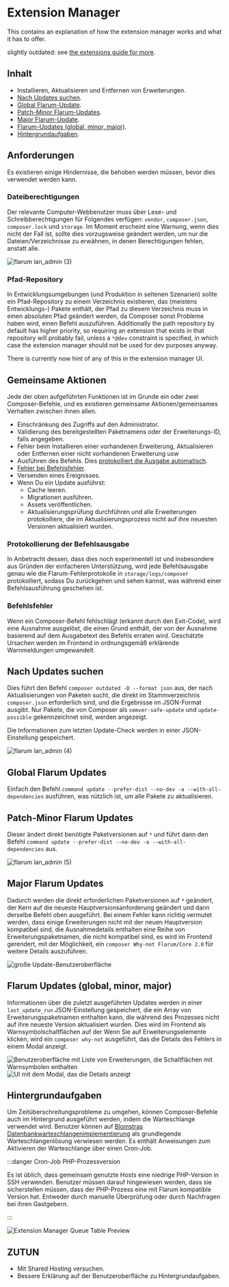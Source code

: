 # Extension Manager

This contains an explanation of how the extension manager works and what it has to offer.

slightly outdated: see [the extensions guide for more](/extensions.md).

## Inhalt

- Installieren, Aktualisieren und Entfernen von Erweiterungen.
- [Nach Updates suchen](#checking-for-updates).
- [Global Flarum-Update](#global-flarum-updates).
- [Patch-Minor Flarum-Updates](#patch-minor-flarum-updates).
- [Major Flarum-Update](#major-flarum-updates).
- [Flarum-Updates (global, minor, major)](#flarum-updates-global-minor-major).
- [Hintergrundaufgaben](#background-tasks).

## Anforderungen

Es existieren einige Hindernisse, die behoben werden müssen, bevor dies verwendet werden kann.

### Dateiberechtigungen

Der relevante Computer-Webbenutzer muss über Lese- und Schreibberechtigungen für Folgendes verfügen: `vendor`, `composer.json`, `composer.lock` und `storage`. Im Moment erscheint eine Warnung, wenn dies nicht der Fall ist, sollte dies vorzugsweise geändert werden, um nur die Dateien/Verzeichnisse zu erwähnen, in denen Berechtigungen fehlen, anstatt alle.

![flarum lan\_admin (3)](https://user-images.githubusercontent.com/20267363/135268536-f79d42ab-6e05-4e41-b2ab-d95ec7a8b021.png)

### Pfad-Repository

In Entwicklungsumgebungen (und Produktion in seltenen Szenarien) sollte ein Pfad-Repository zu einem Verzeichnis existieren, das (meistens Entwicklungs-) Pakete enthält, der Pfad zu diesem Verzeichnis muss in einen absoluten Pfad geändert werden, da Composer sonst Probleme haben wird, einen Befehl auszuführen. Additionally the path repository by default has higher priority, so requiring an extension that exists in that repository will probably fail, unless a `*@dev` constraint is specified, in which case the extension manager should not be used for dev purposes anyway.

There is currently now hint of any of this in the extension manager UI.

## Gemeinsame Aktionen

Jede der oben aufgeführten Funktionen ist im Grunde ein oder zwei Composer-Befehle, und es existieren gemeinsame Aktionen/gemeinsames Verhalten zwischen ihnen allen.

- Einschränkung des Zugriffs auf den Administrator.
- Validierung des bereitgestellten Paketnamens oder der Erweiterungs-ID, falls angegeben.
- Fehler beim Installieren einer vorhandenen Erweiterung, Aktualisieren oder Entfernen einer nicht vorhandenen Erweiterung usw
- Ausführen des Befehls. Dies [protokolliert die Ausgabe automatisch](#command-output-logging).
- [Fehler bei Befehlsfehler](#command-failure).
- Versenden eines Ereignisses.
- Wenn Du ein Update ausführst:
  - Cache leeren.
  - Migrationen ausführen.
  - Assets veröffentlichen.
  - Aktualisierungsprüfung durchführen und alle Erweiterungen protokolliere, die im Aktualisierungsprozess nicht auf ihre neuesten Versionen aktualisiert wurden.

### Protokollierung der Befehlsausgabe

In Anbetracht dessen, dass dies noch experimentell ist und insbesondere aus Gründen der einfacheren Unterstützung, wird jede Befehlsausgabe genau wie die Flarum-Fehlerprotokolle in `storage/logs/composer` protokolliert, sodass Du zurückgehen und sehen kannst, was während einer Befehlsausführung geschehen ist.

### Befehlsfehler

Wenn ein Composer-Befehl fehlschlägt (erkannt durch den Exit-Code), wird eine Ausnahme ausgelöst, die einen Grund enthält, der von der Ausnahme basierend auf dem Ausgabetext des Befehls erraten wird. Geschätzte Ursachen werden im Frontend in ordnungsgemäß erklärende Warnmeldungen umgewandelt.

## Nach Updates suchen

Dies führt den Befehl `composer outdated -D --format json` aus, der nach Aktualisierungen von Paketen sucht, die direkt im Stammverzeichnis `composer.json` erforderlich sind, und die Ergebnisse im JSON-Format ausgibt. Nur Pakete, die von Composer als `semver-safe-update` und `update-possible` gekennzeichnet sind, werden angezeigt.

Die Informationen zum letzten Update-Check werden in einer JSON-Einstellung gespeichert.

![flarum lan\_admin (4)](https://user-images.githubusercontent.com/20267363/135272032-9de37599-b364-4e42-b234-1113135eaa83.png)

## Global Flarum Updates

Einfach den Befehl `command update --prefer-dist --no-dev -a --with-all-dependencies` ausführen, was nützlich ist, um alle Pakete zu aktualisieren.

## Patch-Minor Flarum Updates

Dieser ändert direkt benötigte Paketversionen auf `*` und führt dann den Befehl `command update --prefer-dist --no-dev -a --with-all-dependencies` aus.

![flarum lan\_admin (5)](https://user-images.githubusercontent.com/20267363/135276114-ae438c2f-4122-45bd-b32f-690de3b56e25.png)

## Major Flarum Updates

Dadurch werden die direkt erforderlichen Paketversionen auf `*` geändert, der Kern auf die neueste Hauptversionsanforderung geändert und dann derselbe Befehl oben ausgeführt. Bei einem Fehler kann richtig vermutet werden, dass einige Erweiterungen nicht mit der neuen Hauptversion kompatibel sind, die Ausnahmedetails enthalten eine Reihe von Erweiterungspaketnamen, die nicht kompatibel sind, es wird im Frontend gerendert, mit der Möglichkeit, ein `composer Why-not Flarum/Core 2.0` für weitere Details auszuführen.

![große Update-Benutzeroberfläche](https://user-images.githubusercontent.com/20267363/143277865-8323fa9a-c80f-4015-baca-fce4d2b5d585.png)

## Flarum Updates (global, minor, major)

Informationen über die zuletzt ausgeführten Updates werden in einer `last_update_run` JSON-Einstellung gespeichert, die ein Array von Erweiterungspaketnamen enthalten kann, die während des Prozesses nicht auf ihre neueste Version aktualisiert wurden. Dies wird im Frontend als Warnsymbolschaltflächen auf der Wenn Sie auf Erweiterungselemente klicken, wird ein `composer why-not` ausgeführt, das die Details des Fehlers in einem Modal anzeigt.

![Benutzeroberfläche mit Liste von Erweiterungen, die Schaltflächen mit Warnsymbolen enthalten](https://user-images.githubusercontent.com/20267363/143278774-6fada0da-dead-474b-8dfa-feda5021134f.png) ![UI mit dem Modal, das die Details anzeigt](https://user-images.githubusercontent.com/20267363/143278786-d283db62-de96-4019-954e-932d0d6eac15.png)

## Hintergrundaufgaben

Um Zeitüberschreitungsprobleme zu umgehen, können Composer-Befehle auch im Hintergrund ausgeführt werden, indem die Warteschlange verwendet wird. Benutzer können auf [Blomstras Datenbankwarteschlangenimplementierung](https://discuss.flarum.org/d/28151-database-queue-the-simplest-queue-even-for-shared-hosting) als grundlegende Warteschlangenlösung verwiesen werden. Es enthält Anweisungen zum Aktivieren der Warteschlange über einen Cron-Job.

:::danger Cron-Job PHP-Prozessversion

Es ist üblich, dass gemeinsam genutzte Hosts eine niedrige PHP-Version in SSH verwenden. Benutzer müssen darauf hingewiesen werden, dass sie sicherstellen müssen, dass der PHP-Prozess eine mit Flarum kompatible Version hat. Entweder durch manuelle Überprüfung oder durch Nachfragen bei ihren Gastgebern.

:::

![Extension Manager Queue Table Preview](/en/img/extension-manager-queue.png)

## ZUTUN

- Mit Shared Hosting versuchen.
- Bessere Erklärung auf der Benutzeroberfläche zu Hintergrundaufgaben.
